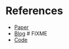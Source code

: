 # References

- [Paper](https://openreview.net/pdf?id=skFwlyefkWJ)
- [Blog](https://github.com/facebookresearch/minihack) # FIXME
- [Code](https://github.com/facebookresearch/minihack)